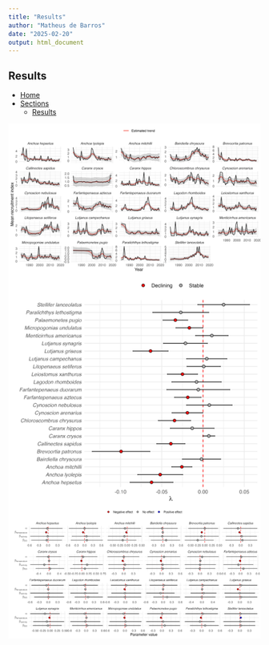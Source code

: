 ```yaml
---
title: "Results"
author: "Matheus de Barros"
date: "2025-02-20"
output: html_document
---
```


## Results

<nav>
  <ul>
    <li><a href="index.html">Home</a></li>
    <li>
      <a href="#">Sections</a>
      <ul>
        <li><a href="results.html">Results</a></li>
      </ul>
    </li>
  </ul>
</nav>

<img src="https://raw.githubusercontent.com/matheusbarrosb/GoM_recruitment/main/Figures/fits_to_data.png" style="display: block; margin: auto;" />

<img src="https://raw.githubusercontent.com/matheusbarrosb/GoM_recruitment/main/Figures/lambdas.png" style="display: block; margin: auto;" />

<img src="https://raw.githubusercontent.com/matheusbarrosb/GoM_recruitment/main/Figures/covariates.png" style="display: block; margin: auto;" />
